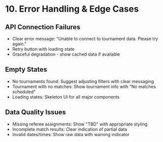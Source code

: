 # 10. Error Handling & Edge Cases

## API Connection Failures
- Clear error message: "Unable to connect to tournament data. Please try again."
- Retry button with loading state
- Graceful degradation - show cached data if available

## Empty States
- No tournaments found: Suggest adjusting filters with clear messaging
- Tournament with no matches: Show tournament info with "No matches scheduled"
- Loading states: Skeleton UI for all major components

## Data Quality Issues
- Missing referee assignments: Show "TBD" with appropriate styling
- Incomplete match results: Clear indication of partial data
- Invalid dates/times: Show raw data with warning indicator
